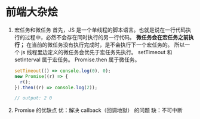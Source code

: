 # 前端大杂烩

1. 宏任务和微任务
   首先，JS 是一个单线程的脚本语言。也就是说在一行代码执行的过程中，必然不会存在同时执行的另一行代码。
   **微任务会在宏任务之前执行；** 在当前的微任务没有执行完成时，是不会执行下一个宏任务的。
   所以一个 js 线程里边定义的微任务会优先于宏任务先执行。
   setTimeout 和 setInterval 属于宏任务。
   Promise.then 属于微任务。

   ```typescript
   setTimeout(() => console.log(0), 0);
   new Promise((r) => {
     r();
   }).then((r) => console.log(2));

   // output: 2 0
   ```

2. Promise 的优缺点
   优：解决 callback（回调地狱） 的问题
   缺：不可中断
